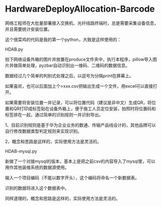 # HardwareDeployAllocation-Barcode
网络工程师在大批量部署接入交换机、光纤线路终端时，总是需要采集设备信息，并且需要统计安装位置。

这个很菜鸡的代码是我的第一个python，大致是这样使用的：

HDAB.py

拍下网络设备外箱的图片并放置在produce文件夹中，执行本程序，pillow导入图片并做简单处理，pyzbar自动识别出一维码、二维码的数据信息。

数据经过几个简单的判别式处理之后，以逗号为分隔print在屏幕上。

如果喜欢，也可以后面加上个>xxx.csv把输出生成一个文件，用excel可以直接打开。

如果需要将安装位置一并记录，可以将位置代码（建议是非中文）生成QR，将位置和QR打印成标签贴在设备外箱上，便于施工人员定位安装，拍照时将位置码和标签排在一起，通过简单的识别规则一并识别导出。

1、目前识别规则是基于华为企业业务的数通、传输产品线设计的，其他品牌可以自行修改数据类型判定规则来实现识别。

2、概念和思路是这样的，实际使用方法是灵活的。

HDAB-mysql.py

新做了一个对接mysql的版本，基本上是把之前csv的内容导入了mysql里，可以用作其他装维系统的数据源使用。

输入一个项目编码（不能以数字开头），这个编码将命名一个新数据表。

识别的数据将进入这个数据表中。

同样道理的，概念和思路是这样的，实际使用方法是灵活的。

